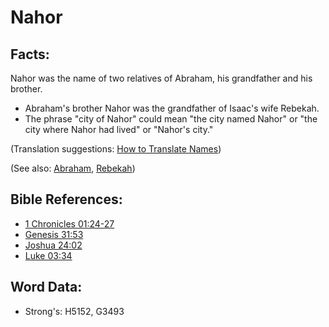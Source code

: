 # Nahor #

## Facts: ##

Nahor was the name of two relatives of Abraham, his grandfather and his brother.

* Abraham's brother Nahor was the grandfather of Isaac's wife Rebekah.
* The phrase "city of Nahor" could mean  "the city named Nahor" or "the city where Nahor had lived" or "Nahor's city." 

(Translation suggestions: [How to Translate Names](rc://en/ta/man/translate/translate-names))

(See also: [Abraham](../names/abraham.md), [Rebekah](../names/rebekah.md))

## Bible References: ##

* [1 Chronicles 01:24-27](rc://en/tn/help/1ch/01/24)
* [Genesis 31:53](rc://en/tn/help/gen/31/53)
* [Joshua 24:02](rc://en/tn/help/jos/24/02)
* [Luke 03:34](rc://en/tn/help/luk/03/34)

## Word Data: ##

* Strong's: H5152, G3493

